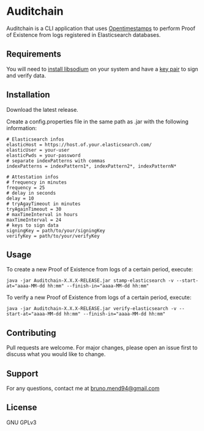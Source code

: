 # Auditchain

Auditchain is a CLI application that uses [Opentimestamps](https://opentimestamps.org/) to perform Proof of Existence from logs registered in Elasticsearch databases.

## Requirements

You will need to [install libsodium](https://libsodium.gitbook.io/doc/installation) on your system and have a [key pair](https://libsodium.gitbook.io/doc/public-key_cryptography/public-key_signatures) to sign and verify data.

## Installation

Download the latest release.

Create a config.properties file in the same path as .jar with the following information:

```
# Elasticsearch infos
elasticHost = https://host.of.your.elasticsearch.com/
elasticUser = your-user
elasticPwds = your-password
# separate indexPatterns with commas
indexPatterns = indexPattern1*, indexPattern2*, indexPatternN*

# Attestation infos
# frequency in minutes 
frequency = 25
# delay in seconds
delay = 10
# tryAgayTimeout in minutes 
tryAgainTimeout = 30
# maxTimeInterval in hours
maxTimeInterval = 24
# keys to sign data
signingKey = path/to/your/signingKey
verifyKey = path/to/your/verifyKey
```

## Usage

To create a new Proof of Existence from logs of a certain period, execute:

```
java -jar Auditchain-X.X.X-RELEASE.jar stamp-elasticsearch -v --start-at="aaaa-MM-dd hh:mm" --finish-in="aaaa-MM-dd hh:mm"
```

To verify a new Proof of Existence from logs of a certain period, execute:

```
java -jar Auditchain-X.X.X-RELEASE.jar verify-elasticsearch -v --start-at="aaaa-MM-dd hh:mm" --finish-in="aaaa-MM-dd hh:mm"
```

## Contributing
Pull requests are welcome. For major changes, please open an issue first to discuss what you would like to change.

## Support
For any questions, contact me at bruno.mend94@gmail.com

## License
GNU GPLv3
